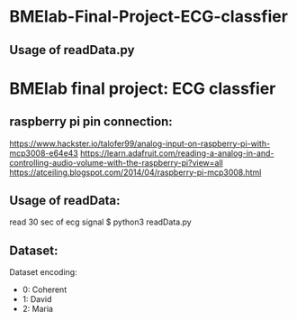 # BMElab-Final-Project-ECG-classfier

## Usage of readData.py
# BMElab final project: ECG classfier

## raspberry pi pin connection:
https://www.hackster.io/talofer99/analog-input-on-raspberry-pi-with-mcp3008-e64e43
https://learn.adafruit.com/reading-a-analog-in-and-controlling-audio-volume-with-the-raspberry-pi?view=all
https://atceiling.blogspot.com/2014/04/raspberry-pi-mcp3008.html


## Usage of readData:

read 30 sec of ecg signal
$ python3 readData.py

## Dataset:
Dataset encoding:

*   0: Coherent
*   1: David
*   2: Maria